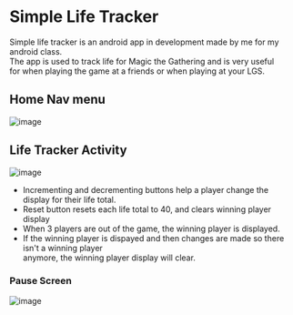 # Simple Life Tracker
Simple life tracker is an android app in development made by me for my android class.   
The app is used to track life for Magic the Gathering and is very useful   
for when playing the game at a friends or when playing at your LGS.   
## Home Nav menu
![image](https://github.com/user-attachments/assets/d02be887-f124-4be5-ac47-414c0f40d8f7)
## Life Tracker Activity
![image](https://github.com/user-attachments/assets/dc0fd9b4-35c2-4874-add1-490a26a46580)
- Incrementing and decrementing buttons help a player change the display for their life total.
- Reset button resets each life total to 40, and clears winning player display
- When 3 players are out of the game, the winning player is displayed.
- If the winning player is dispayed and then changes are made so there isn't a winning player   
  anymore, the winning player display will clear.
### Pause Screen
![image](https://github.com/user-attachments/assets/3446d620-081f-46cf-88e5-a1ef2ce74ace)


